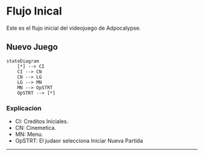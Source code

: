 # Flujo Inical
Este es el flujo inicial del videojuego de Adpocalypse.

## Nuevo Juego
```mermaid
stateDiagram
    [*] --> CI
    CI --> CN
    CN --> LG
    LG --> MN
    MN --> OpSTRT
    OpSTRT --> [*]
```

### Explicacion
- CI: Creditos Iniciales.
- CN: Cinemetica.
- MN: Menu.
- OpSTRT: El judaor selecciona Iniciar Nueva Partida

---
